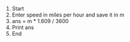 1. Start
2. Enter speed in miles per hour and save it in m
3. ans = m * 1.609 / 3600 
4. Print ans
5. End
